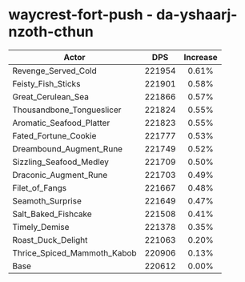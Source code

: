# waycrest-fort-push - da-yshaarj-nzoth-cthun
| Actor | DPS | Increase |
|---|:---:|:---:|
|Revenge_Served_Cold|221954|0.61%|
|Feisty_Fish_Sticks|221901|0.58%|
|Great_Cerulean_Sea|221866|0.57%|
|Thousandbone_Tongueslicer|221824|0.55%|
|Aromatic_Seafood_Platter|221823|0.55%|
|Fated_Fortune_Cookie|221777|0.53%|
|Dreambound_Augment_Rune|221749|0.52%|
|Sizzling_Seafood_Medley|221709|0.50%|
|Draconic_Augment_Rune|221703|0.49%|
|Filet_of_Fangs|221667|0.48%|
|Seamoth_Surprise|221649|0.47%|
|Salt_Baked_Fishcake|221508|0.41%|
|Timely_Demise|221378|0.35%|
|Roast_Duck_Delight|221063|0.20%|
|Thrice_Spiced_Mammoth_Kabob|220906|0.13%|
|Base|220612|0.00%|
